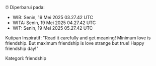 ⏰ Diperbarui pada:
- WIB: Senin, 19 Mei 2025 03.27.42 UTC
- WITA: Senin, 19 Mei 2025 04.27.42 UTC
- WIT: Senin, 19 Mei 2025 05.27.42 UTC

Kutipan Inspiratif:
"Read it carefully and get meaning! Minimum love is friendship. But maximum friendship is love strange but true! Happy friendship day!"


Kategori: friendship

